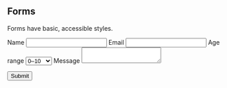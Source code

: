 ## Forms

Forms have basic, accessible styles.

<form>
  <label>
    Name
    <input type="text" id="name" name="name">
  </label>

  <label>
    Email
    <input type="text" id="email" name="email" required>
  </label>

  <label>
    Age range
    <select>
      <option value="0–10">0–10</option>
      <option value="11–20">11–20</option>
      <option value="21–30">21–30</option>
      <option value="31–40">31–40</option>
      <option value="41–50">41–50</option>
      <option value="50+">50+</option>
    </select>
  </label>

  <label>
    Message
    <textarea id="message" name="message" required></textarea>
  </label>

  <button type="submit">Submit</button>
</form>
